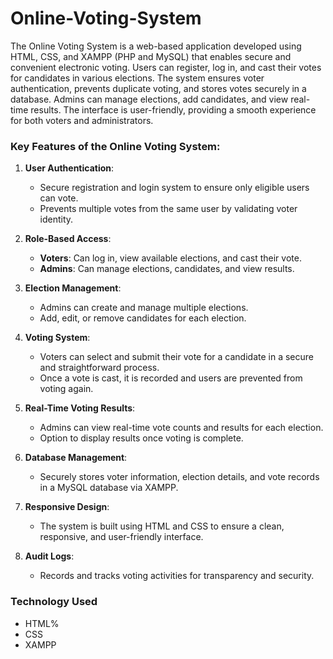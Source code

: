 # Online-Voting-System

The Online Voting System is a web-based application developed using HTML, CSS, and XAMPP (PHP and MySQL) that enables secure and convenient electronic voting. Users can register, log in, and cast their votes for candidates in various elections. The system ensures voter authentication, prevents duplicate voting, and stores votes securely in a database. Admins can manage elections, add candidates, and view real-time results. The interface is user-friendly, providing a smooth experience for both voters and administrators.

### Key Features of the **Online Voting System**:

1. **User Authentication**:
   - Secure registration and login system to ensure only eligible users can vote.
   - Prevents multiple votes from the same user by validating voter identity.

2. **Role-Based Access**:
   - **Voters**: Can log in, view available elections, and cast their vote.
   - **Admins**: Can manage elections, candidates, and view results.

3. **Election Management**:
   - Admins can create and manage multiple elections.
   - Add, edit, or remove candidates for each election.

4. **Voting System**:
   - Voters can select and submit their vote for a candidate in a secure and straightforward process.
   - Once a vote is cast, it is recorded and users are prevented from voting again.

5. **Real-Time Voting Results**:
   - Admins can view real-time vote counts and results for each election.
   - Option to display results once voting is complete.

6. **Database Management**:
   - Securely stores voter information, election details, and vote records in a MySQL database via XAMPP.

7. **Responsive Design**:
   - The system is built using HTML and CSS to ensure a clean, responsive, and user-friendly interface.

8. **Audit Logs**:
   - Records and tracks voting activities for transparency and security. 
### Technology Used 
  - HTML%
  - CSS
  - XAMPP
